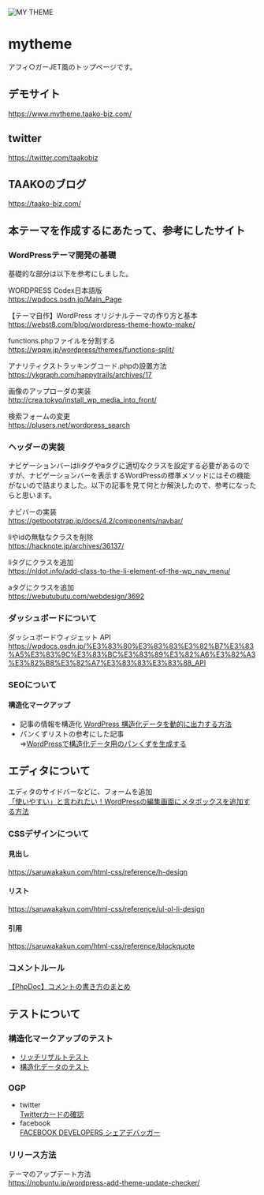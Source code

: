 ![MY THEME](https://user-images.githubusercontent.com/36348377/90158553-185b7280-ddca-11ea-827a-1b8d4d2f20dc.jpg)

# mytheme
アフィ○ガーJET風のトップページです。

## デモサイト
https://www.mytheme.taako-biz.com/

## twitter
https://twitter.com/taakobiz

## TAAKOのブログ
https://taako-biz.com/

## 本テーマを作成するにあたって、参考にしたサイト
### WordPressテーマ開発の基礎
基礎的な部分は以下を参考にしました。

WORDPRESS Codex日本語版<br>
https://wpdocs.osdn.jp/Main_Page

【テーマ自作】WordPress オリジナルテーマの作り方と基本<br>
https://webst8.com/blog/wordpress-theme-howto-make/

functions.phpファイルを分割する<br>
https://wpqw.jp/wordpress/themes/functions-split/

アナリティクストラッキングコード.phpの設置方法<br>
https://ykgraph.com/happytrails/archives/17

画像のアップローダの実装<br>
http://crea.tokyo/install_wp_media_into_front/

検索フォームの変更<br>
https://plusers.net/wordpress_search

### ヘッダーの実装
ナビゲーションバーはliタグやaタグに適切なクラスを設定する必要があるのですが、ナビゲーションバーを表示するWordPressの標準メソッドにはその機能がないので詰まりました。以下の記事を見て何とか解決したので、参考になったらと思います。

ナビバーの実装<br>
https://getbootstrap.jp/docs/4.2/components/navbar/

liやidの無駄なクラスを削除<br>
https://hacknote.jp/archives/36137/

liタグにクラスを追加<br>
https://nldot.info/add-class-to-the-li-element-of-the-wp_nav_menu/

aタグにクラスを追加<br>
https://webutubutu.com/webdesign/3692

### ダッシュボードについて
ダッシュボードウィジェット API<br>
https://wpdocs.osdn.jp/%E3%83%80%E3%83%83%E3%82%B7%E3%83%A5%E3%83%9C%E3%83%BC%E3%83%89%E3%82%A6%E3%82%A3%E3%82%B8%E3%82%A7%E3%83%83%E3%83%88_API

### SEOについて
#### 構造化マークアップ
- 記事の情報を構造化
  [WordPress 構造化データを動的に出力する方法](https://hirashimatakumi.com/blog/3192.html)
- パンくずリストの参考にした記事<br>
  ⇒[WordPressで構造化データ用のパンくずを生成する](https://gimmicklog.com/wordpress/810/)

## エディタについて
エディタのサイドバーなどに、フォームを追加<br>
[「使いやすい」と言われたい！WordPressの編集画面にメタボックスを追加する方法](https://www.webprofessional.jp/adding-meta-boxes-post-types-wordpress/)

### CSSデザインについて
#### 見出し
https://saruwakakun.com/html-css/reference/h-design

#### リスト
https://saruwakakun.com/html-css/reference/ul-ol-li-design

#### 引用
https://saruwakakun.com/html-css/reference/blockquote

### コメントルール
[【PhpDoc】コメントの書き方のまとめ](https://blog.flavacube.com/2010/04/%E3%80%90phpdoc%E3%80%91%E3%82%B3%E3%83%A1%E3%83%B3%E3%83%88%E3%81%AE%E6%9B%B8%E3%81%8D%E6%96%B9%E3%81%AE%E3%81%BE%E3%81%A8%E3%82%81/)

## テストについて
### 構造化マークアップのテスト
- [リッチリザルトテスト](https://search.google.com/test/rich-results)
- [構造化データのテスト](https://search.google.com/structured-data/testing-tool/u/0/)

### OGP
- twitter<br>
  [Twitterカードの確認](https://cards-dev.twitter.com/validator)
- facebook<br>
  [FACEBOOK DEVELOPERS シェアデバッガー](https://developers.facebook.com/tools/debug/)

### リリース方法
テーマのアップデート方法<br>
https://nobuntu.jp/wordpress-add-theme-update-checker/
